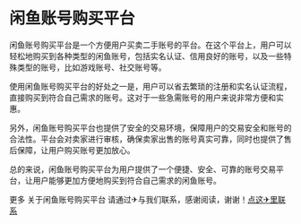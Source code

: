 # 闲鱼账号购买平台

闲鱼账号购买平台是一个方便用户买卖二手账号的平台。在这个平台上，用户可以轻松地购买到各种类型的闲鱼账号，包括实名认证、信用良好的账号，以及一些特殊类型的账号，比如游戏账号、社交账号等。

使用闲鱼账号购买平台的好处之一是，用户可以省去繁琐的注册和实名认证流程，直接购买到符合自己需求的账号。这对于一些急需账号的用户来说非常方便和实惠。

另外，闲鱼账号购买平台也提供了安全的交易环境，保障用户的交易安全和账号的合法性。平台会对卖家进行审核，确保卖家出售的账号真实可靠，同时也提供了售后保障，让用户购买账号更加放心。

总的来说，闲鱼账号购买平台为用户提供了一个便捷、安全、可靠的账号交易平台，让用户能够更加方便地购买到符合自己需求的闲鱼账号。

更多 关于闲鱼账号购买平台 请通过✈与我们联系，感谢阅读，谢谢！[点这✈里联系](https://1.k02.cc)